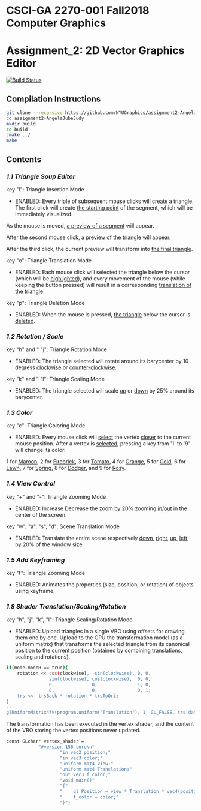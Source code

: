# CSCI-GA 2270-001 Fall2018 Computer Graphics 
# Assignment_2: 2D Vector Graphics Editor

[![Build Status](https://travis-ci.com/NYUGraphics/assignment2-AngelaJubeJudy.svg?token=sppqB6eFKVufzLrtS82k&branch=master)](https://travis-ci.com/NYUGraphics/assignment2-AngelaJubeJudy)

## Compilation Instructions

```bash
git clone --recursive https://github.com/NYUGraphics/assignment2-AngelaJubeJudy
cd assignment2-AngelaJubeJudy
mkdir build
cd build
cmake ../ 
make
```

## Contents
### *1.1 Triangle Soup Editor*

key "i": Triangle Insertion Mode
* ENABLED: Every triple of subsequent mouse clicks will create a triangle. 
The first click will create [the starting point](/screenshots/1.1_preview_StartingPoint.png) of the segment, which will be immediately visualized. 
 
As the mouse is moved, [a preview of a segment](/screenshots/1.1_preview_Segment.png) will appear.

After the second mouse click, [a preview of the triangle](/screenshots/1.1_preview_Triangle.png) will appear.

After the third click, the current preview will transform into [the final triangle](/screenshots/1.1_TriangleInsertionMode.PNG).

key "o": Triangle Translation Mode
* ENABLED: Each mouse click will selected the triangle below the cursor (which will be [highlighted](/screenshots/1.1_TriangleTranslationMode_highlight.PNG)), 
and every movement of the mouse (while keeping the button pressed) will result in a corresponding [translation of the triangle](/screenshots/1.1_TriangleTranslationMode_translate.PNG). 

key "p": Triangle Deletion Mode
*  ENABLED: When the mouse is pressed, [the triangle](/screenshots/1.1_TriangleDeletionMode_1.PNG) below the cursor is [deleted](/screenshots/1.1_TriangleDeletionMode_2.PNG).

### *1.2 Rotation / Scale*

key "h" and " "j": Triangle Rotation Mode
* ENABLED: The triangle selected will rotate around its barycenter by 10 degress [clockwise](/screenshots/1.2_TriangleRotationClockwise.PNG) or [counter-clockwise](/screenshots/1.2_TriangleRotationCounterclockwise.PNG). 

key "k" and " "l": Triangle Scaling Mode
* ENABLED: The triangle selected will scale [up](/screenshots/1.2_TriangleScaleUp.PNG) or [down](/screenshots/1.2_TriangleScaleDown.PNG) by 25% around its barycenter. 

### *1.3 Color*

key "c": Triangle Coloring Mode
* ENABLED: Every mouse click will [select](/screenshots/1.3_tri1-color9-v2.PNG) the vertex [closer](/screenshots/1.3_tri1-color9-v3.PNG) to the current mouse position. 
After a vertex is [selected](/screenshots/1.3_tri2-color9-v3.PNG), pressing a key from '1' to '9' will change its color. 

1 for [Maroon](/screenshots/1.3_tri1-color1.PNG), 2 for [Firebrick](/screenshots/1.3_tri1-color2.PNG), 3 for [Tomato](/screenshots/1.3_tri1-color3.PNG), 
4 for [Orange](/screenshots/1.3_tri1-color4.PNG), 5 for [Gold](/screenshots/1.3_tri1-color5.PNG), 6 for [Lawn](/screenshots/1.3_tri1-color6.PNG), 
7 for [Spring](/screenshots/1.3_tri1-color7.PNG), 8 for [Dodger](/screenshots/1.3_tri1-color8.PNG), and 9 for [Rosy](/screenshots/1.3_tri1-color9.PNG).  
           
### *1.4 View Control*

key "+" and "-": Triangle Zooming Mode
* ENABLED: Increase Decrease the zoom by 20% zooming [in](/screenshots/1.4_ZoomIn.PNG)/[out](/screenshots/1.4_ZoomOut.PNG) in the center of the screen. 

key "w", "a", "s", "d": Scene Translation Mode
* ENABLED: Translate the entire scene respectively [down](/screenshots/1.4_ViewControl_w-2.PNG), [right](/screenshots/1.4_ViewControl_a-2.PNG), [up](/screenshots/1.4_ViewControl_s-2.PNG), [left](/screenshots/1.4_ViewControl_d-2.PNG), by 20% of the window size.

### *1.5 Add Keyframing*

key "f": Triangle Zooming Mode
* ENABLED: Animates the properties (size, position, or rotation) of objects using keyframe. 

### *1.8 Shader Translation/Scaling/Rotation*

key "h", "j", "k", "l": Triangle Scaling/Rotation Mode

* ENABLED: Upload triangles in a single VBO using offsets for drawing them one by one. 
Upload to the GPU the transformation model (as a uniform matrix) that transforms the selected triangle from its canonical position to the current position (obtained by combining translations, scaling and rotations). 

```bash
if(mode.modeH == true){
    rotation << cos(clockwise), -sin(clockwise), 0, 0,
                sin(clockwise), cos(clockwise),  0, 0,
                0,              0,               1, 0,
                0,              0,               0, 1;
    trs <<  trsBack * rotation * trsToOri;
}
...
glUniformMatrix4fv(program.uniform("Translation"), 1, GL_FALSE, trs.data());
```

The transformation has been executed in the vertex shader, and the content of the VBO storing the vertex positions never updated.

```bash
const GLchar* vertex_shader =
            "#version 150 core\n"
                    "in vec2 position;"
                    "in vec3 color;"
                    "uniform mat4 view;"
                    "uniform mat4 Translation;"
                    "out vec3 f_color;"
                    "void main()"
                    "{"
                    "    gl_Position = view * Translation * vec4(position, 0.0, 1.0);"
                    "    f_color = color;"
                    "}";
```
